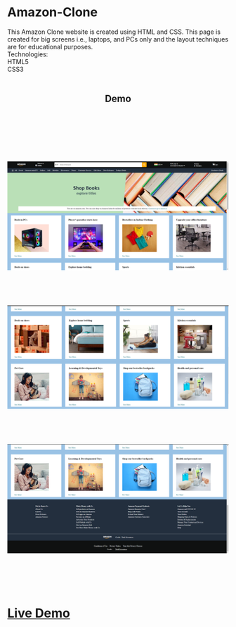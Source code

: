 # Amazon-Clone
This Amazon Clone website is created using HTML and CSS. This page is created for big screens i.e., laptops, and PCs only and the layout techniques are for educational purposes.<br> Technologies:<br> HTML5 <br>CSS3<br><br>
<h2 align = "center">Demo<h2><br><br><br><br>
<img src = "assets/demo1.png"><br><br><br><br>
<img src = "assets/demo3.png"><br><br><br><br>
<img src = "assets/demo2.png"><br><br><br><br>
<h1><a href = "https://yashsrivastavaaa.github.io/Amazon-Clone/">Live Demo</a><h1>
